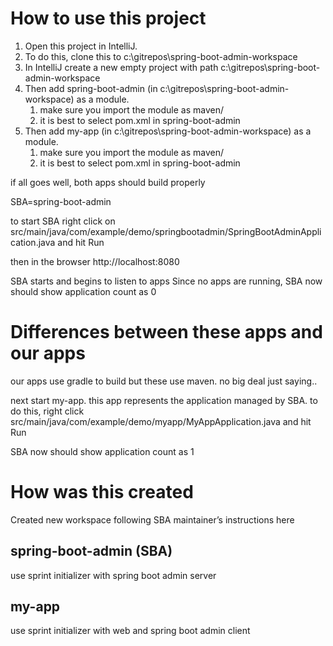 
How to use this project
=======================
1. Open this project in IntelliJ. 
1. To do this, clone this to c:\gitrepos\spring-boot-admin-workspace
1. In IntelliJ create a new empty project with path c:\gitrepos\spring-boot-admin-workspace
1. Then add spring-boot-admin (in c:\gitrepos\spring-boot-admin-workspace) as a module. 
    1. make sure you import the module as maven/
    1. it is best to select pom.xml in spring-boot-admin
1. Then add my-app (in c:\gitrepos\spring-boot-admin-workspace) as a module.
    1. make sure you import the module as maven/
    1. it is best to select pom.xml in spring-boot-admin

if all goes well, both apps should build properly

SBA=spring-boot-admin

to start SBA right click on src/main/java/com/example/demo/springbootadmin/SpringBootAdminApplication.java and hit Run

then in the browser http://localhost:8080

SBA starts and begins to listen to apps
Since no apps are running, SBA now should show application count as 0


Differences between these apps and our apps
============================================
our apps use gradle to build but these use maven. no big deal just saying..

next start my-app. this app represents the application managed by SBA.
to do this, right click src/main/java/com/example/demo/myapp/MyAppApplication.java and hit Run

SBA now should show application count as 1


How was this created
====================
Created new workspace following SBA maintainer’s instructions here

## spring-boot-admin (SBA)
use sprint initializer with spring boot admin server

## my-app
use sprint initializer with web and spring boot admin client